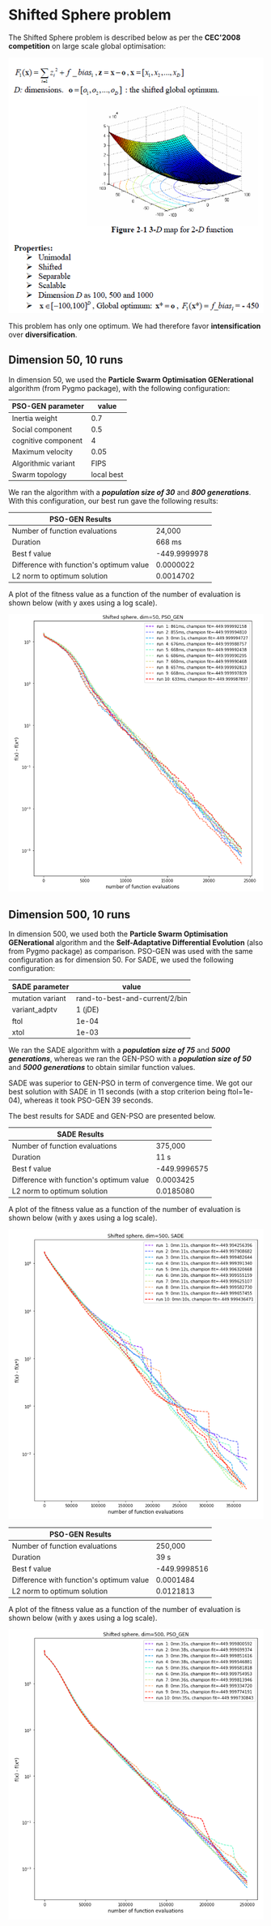 # Shifted Sphere problem
The Shifted Sphere problem is described below as per the **CEC'2008 competition** on large scale global optimisation:

![](shifted-sphere-problem.png)

This problem has only one optimum. We had therefore favor **intensification** over **diversification**.

## Dimension 50, 10 runs
In dimension 50, we used the **Particle Swarm Optimisation GENerational** algorithm (from Pygmo package), with the following configuration:

|PSO-GEN parameter|value|
|------------|-----|
|Inertia weight|0.7|
|Social component|0.5|
|cognitive component|4|
|Maximum velocity|0.05|
|Algorithmic variant|FIPS|
|Swarm topology|local best|

We ran the algorithm with a ***population size of 30*** and ***800 generations***. With this configuration, our best run gave the following results:

|PSO-GEN Results| |
|------------|-----|
|Number of function evaluations|24,000|
|Duration|668 ms|
|Best f value|-449.9999978|
|Difference with function's optimum value|0.0000022|
|L2 norm to optimum solution|0.0014702|

A plot of the fitness value as a function of the number of evaluation is shown below (with y axes using a log scale).

![](shifted-sphere-50-PSO-GEN-log.png)

## Dimension 500, 10 runs
In dimension 500, we used both the **Particle Swarm Optimisation GENerational** algorithm and the **Self-Adaptative Differential Evolution** (also from Pygmo package) as comparison. PSO-GEN was used with the same configuration as for dimension 50. For SADE, we used the following configuration:

|SADE parameter|value|
|------------|-----|
|mutation variant|rand-to-best-and-current/2/bin|
|variant_adptv|1 (jDE)|
|ftol|1e-04|
|xtol|1e-03|

We ran the SADE algorithm with a ***population size of 75*** and ***5000 generations***, whereas we ran the GEN-PSO with a ***population size of 50*** and ***5000 generations*** to obtain similar function values.

SADE was superior to GEN-PSO in term of convergence time. We got our best solution with SADE in 11 seconds (with a stop criterion being ftol=1e-04), whereas it took PSO-GEN 39 seconds.

The best results for SADE and GEN-PSO are presented below.

|SADE Results| |
|------------|-----|
|Number of function evaluations|375,000|
|Duration|11 s|
|Best f value|-449.9996575|
|Difference with function's optimum value|0.0003425|
|L2 norm to optimum solution|0.0185080|

A plot of the fitness value as a function of the number of evaluation is shown below (with y axes using a log scale).

![](shifted-sphere-500-SADE-log.png)

|PSO-GEN Results| |
|------------|-----|
|Number of function evaluations|250,000|
|Duration|39 s|
|Best f value|-449.9998516|
|Difference with function's optimum value|0.0001484|
|L2 norm to optimum solution|0.0121813|

A plot of the fitness value as a function of the number of evaluation is shown below (with y axes using a log scale).

![](shifted-sphere-500-PSO-GEN-log.png)
